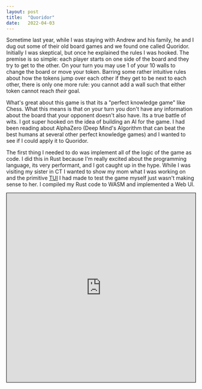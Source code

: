 ```yaml
---
layout: post
title:  "Quoridor"
date:   2022-04-03
---
```


Sometime last year, while I was staying with Andrew and his family, he and I dug
out some of their old board games and we found one called Quoridor. Initially I
was skeptical, but once he explained the rules I was hooked. The premise is so
simple: each player starts on one side of the board and they try to get to the
other. On your turn you may use 1 of your 10 walls to change the board or move
your token. Barring some rather intuitive rules about how the tokens jump over
each other if they get to be next to each other, there is only one more rule:
you cannot add a wall such that either token cannot reach *their* goal.

What's great about this game is that its a "perfect knowledge game" like Chess.
What this means is that on your turn you don't have any information about the
board that your opponent doesn't also have. Its a true battle of wits. I got
super hooked on the idea of building an AI for the game. I had been reading
about AlphaZero (Deep Mind's Algorithm that can beat the best humans at several
other perfect knowledge games) and I wanted to see if I could apply it to
Quoridor.

The first thing I needed to do was implement all of the logic of the game as
code. I did this in Rust because I'm really excited about the programming
language, its very performant, and I got caught up in the hype. While I was
visiting my sister in CT I wanted to show my mom what I was working on and the
primitive [TUI](https://en.wikipedia.org/wiki/Text-based_user_interface) I had
made to test the game myself just wasn't making sense to her. I compiled my Rust
code to WASM and implemented a Web UI.

<iframe src="https://sheyne.com/quoridor/#ai" width="100%" style="aspect-ratio: 1/1; border: 1px solid black;" />

The above game should be playable embedded straight into this blog post. You can
move your token by clicking on the a square adjacent to it (the allowed squares
should be highlighted in a lighter color). You can add a wall by clicking on the
spaces between the squares. Walls are two squares long.

While I was working I got Daniel Amsel obsessed as well, much to Alissa's
chagrin. We spent many hours not getting Alpha Zero working with it and he
created a re-implementation of the game in Python. Many CPU/GPU hours were
burned trying to get the algorithm to train before we finally gave up. What you
see above is using alpha-beta pruning (using a library called
[Rubot](https://docs.rs/rubot/latest/rubot/)). In spite of these difficulties I
think we both had a grand old time.

Until next time, Sheyne.
